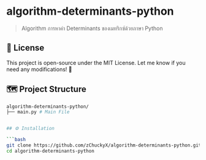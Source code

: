# algorithm-determinants-python

> Algorithm การหาค่า Determinants ของเมทริกซ์ด้วยภาษา Python

## 📜 License

This project is open-source under the MIT License. Let me know if you need any modifications! 🚀

## 🗺️ Project Structure

```bash
algorithm-determinants-python/
├── main.py # Main File


## ⚙️ Installation

```bash
git clone https://github.com/zChuckyX/algorithm-determinants-python.git
cd algorithm-determinants-python
